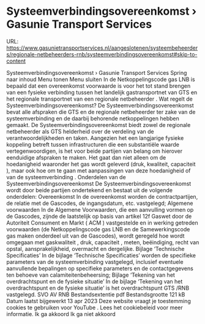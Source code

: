 # Systeemverbindingsovereenkomst › Gasunie Transport Services

URL: https://www.gasunietransportservices.nl/aangeslotenen/systeembeheerders/regionale-netbeheerders-rnb/systeemverbindingsovereenkomst#skip-to-content

Systeemverbindingsovereenkomst › Gasunie Transport Services
Spring naar inhoud
Menu tonen
Menu sluiten
In de
Netkoppelingscode gas LNB
is bepaald dat een overeenkomst voorwaarde is voor het tot stand brengen van een
fysieke verbinding
tussen het
landelijk gastransportnet
van
GTS
en het regionale transportnet van een regionale
netbeheerder
.
Wat regelt de Systeemverbindingsovereenkomst?
De Systeemverbindingsovereenkomst bevat alle afspraken die
GTS
en de regionale
netbeheerder
ter zake van de
systeemverbinding
en de daarbij behorende netkoppelingen hebben gemaakt. De Systeemverbindingsovereenkomst biedt zowel de regionale
netbeheerder
als
GTS
helderheid over de verdeling van de verantwoordelijkheden en taken. Aangezien het een langjarige fysieke koppeling betreft tussen infrastructuren die een substantiële waarde vertegenwoordigen, is het voor beide partijen van belang om hierover eenduidige afspraken te maken. Het gaat dan niet alleen om de hoedanigheid waaronder het
gas
wordt geleverd (druk, kwaliteit,
capaciteit
), maar ook hoe om te gaan met aanpassingen van deze hoedanigheid of van de
systeemverbinding
.
Onderdelen van de Systeemverbindingsovereenkomst
De Systeemverbindingsovereenkomst wordt door beide partijen ondertekend en bestaat uit de volgende onderdelen:
Overeenkomst
In de
overeenkomst
worden de contractpartijen, de relatie met de Gascodes, de ingangsdatum, etc. vastgelegd;
Algemene voorwaarden
In de Algemene Voorwaarden, die een aanvulling vormen op de Gascodes, zijnde de laatstelijk op basis van artikel 12f Gaswet door de Autoriteit Consument en Markt (
ACM
) vastgestelde en in werking getreden voorwaarden (de Netkoppelingscode
gas
LNB en de Samewerkingscode
gas
maken onderdeel uit van de Gascodes), wordt geregeld hoe wordt omgegaan met
gaskwaliteit
, druk,
capaciteit
, meten, beëindiging, recht van opstal, aansprakelijkheid,
overmacht
en dergelijke.
Bijlage ‘Technische Specificaties’
In de
bijlage ‘Technische Specificaties’
worden de specifieke parameters van de
systeemverbinding
vastgelegd, inclusief eventuele aanvullende bepalingen op specifieke parameters en de contactgegevens ten behoeve van calamiteitenbeheersing;
Bijlage ‘Tekening van het
overdrachtspunt
en de fysieke situatie’
In de
bijlage ‘Tekening van het
overdrachtspunt
en de fysieke situatie’
is het
overdrachtspunt
GTS
/RNB vastgelegd.
SVO AV RNB
Bestandsextentie
pdf
Bestandsgrootte
121 kB
Datum laatst bijgewerkt
13 apr 2023
Deze website vraagt je toestemming cookies te gebruiken voor
YouTube
. Lees het
cookiebeleid
voor meer informatie.
Ik ga akkoord
Ik ga niet akkoord